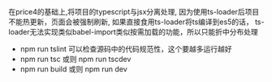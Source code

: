 在price4的基础上,将项目的typescript与jsx分离处理,
因为使用ts-loader后项目不能热更新，页面会被强制刷新,
如果直接食用ts-loader将ts编译到es5的话，
ts-loader无法实现类似babel-import类似按需加载的功能，所以只能折中分布处理

- npm run tslint 可以检查源码中的代码规范性，这个要越多运行越好
- npm run tsc 或则 npm run tscdev
- npm run build 或则 npm run dev